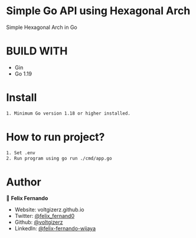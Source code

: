 # Simple Go API using Hexagonal Arch
Simple Hexagonal Arch in Go

# BUILD WITH
- Gin
- Go 1.19

# Install

```sh
1. Minimum Go version 1.18 or higher installed.
```

# How to run project?

```sh
1. Set .env
2. Run program using go run ./cmd/app.go
```

# Author

👤 **Felix Fernando**

* Website: voltgizerz.github.io
* Twitter: [@felix_fernand0](https://twitter.com/felix_fernand0)
* Github: [@voltgizerz](https://github.com/voltgizerz)
* LinkedIn: [@felix-fernando-wijaya](https://linkedin.com/in/felix-fernando-wijaya)
